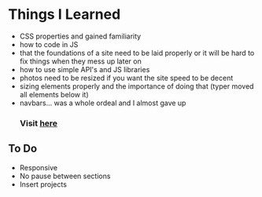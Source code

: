 # Things I Learned
<hl>
<ul>
      <li>CSS properties and gained familiarity</li>
      <li>how to code in JS</li>
      <li>that the foundations of a site need to be laid properly or it will be hard to fix things when they mess up later on</li>
      <li>how to use simple API's and JS libraries</li>
      <li>photos need to be resized if you want the site speed to be decent</li>
      <li>sizing elements properly and the importance of doing that (typer moved all elements below it)</li>
      <li>navbars... was a whole ordeal and I almost gave up</li>
      <h3>Visit <a href="https://lujaina-e.github.io">here</a></h3>
</ul>
      

## To Do 
<hl>
 <ul>
      <li>Responsive</li>
      <li>No pause between sections</li>
      <li>Insert projects</li>
</ul>    
